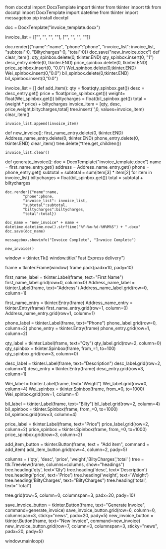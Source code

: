 from docxtpl import DocxTemplate
import tkinter
from tkinter import ttk
from docxtpl import DocxTemplate
import datetime
from tkinter import messagebox
pip install docxtpl

doc = DocxTemplate("invoice_template.docx")


invoice_list = [["", "", "", ""],
                ["", "", "", ""]]
                


doc.render({"name":"name", 
            "phone":"phone",
            "invoice_list": invoice_list,
            "subtotal":0,
            "Biltycharges":0,
            "total":0})
doc.save("new_invoice.docx")
def clear_item():
    qty_spinbox.delete(0, tkinter.END)
    qty_spinbox.insert(0, "1")
    desc_entry.delete(0, tkinter.END)
    price_spinbox.delete(0, tkinter.END)
    price_spinbox.insert(0, "0.0")
    Wei_spinbox.delete(0,tkinter.END)
    Wei_spinbox.insert(0,"0.0")
    bil_spinbox.delete(0,tkinter.END)
    bil_spinbox.insert(0,"0.0")
    

invoice_list = []
def add_item():
    qty = float(qty_spinbox.get())
    desc = desc_entry.get()
    price = float(price_spinbox.get())
    weight= float(Wei_spinbox.get())
    biltycharges = float(bil_spinbox.get())
    total = (weight * price) + biltycharges 
    invoice_item = [qty, desc, price,weight,biltycharges,total]
    tree.insert('',0, values=invoice_item)
    clear_item()
    
    invoice_list.append(invoice_item)

    
def new_invoice():
    first_name_entry.delete(0, tkinter.END)
    Address_name_entry.delete(0, tkinter.END)
    phone_entry.delete(0, tkinter.END)
    clear_item()
    tree.delete(*tree.get_children())
    
    invoice_list.clear()
    
def generate_invoice():
    doc = DocxTemplate("invoice_template.docx")
    name = first_name_entry.get()
    address = Address_name_entry.get()
    phone = phone_entry.get()
    subtotal = subtotal = sum(item[3] * item[2] for item in invoice_list) 
    biltycharges = float(bil_spinbox.get())
    total = subtotal + biltycharges
    
    doc.render({"name":name, 
            "phone":phone,
            "invoice_list": invoice_list,
            "subtotal":subtotal,
            "biltycharges":biltycharges,
            "total":total})
    
    doc_name = "new_invoice" + name + datetime.datetime.now().strftime("%Y-%m-%d-%H%M%S") + ".docx"
    doc.save(doc_name)
    
    messagebox.showinfo("Invoice Complete", "Invoice Complete")
    
    new_invoice()


    

window = tkinter.Tk()
window.title("Fast Express delivery")

frame = tkinter.Frame(window)
frame.pack(padx=10, pady=10)

first_name_label = tkinter.Label(frame, text="First Name")
first_name_label.grid(row=0, column=0)
Address_name_label = tkinter.Label(frame, text="Address")
Address_name_label.grid(row=0, column=1)

first_name_entry = tkinter.Entry(frame)
Address_name_entry = tkinter.Entry(frame)
first_name_entry.grid(row=1, column=0)
Address_name_entry.grid(row=1, column=1)

phone_label = tkinter.Label(frame, text="Phone")
phone_label.grid(row=0, column=2)
phone_entry = tkinter.Entry(frame)
phone_entry.grid(row=1, column=2)

qty_label = tkinter.Label(frame, text="Qty")
qty_label.grid(row=2, column=0)
qty_spinbox = tkinter.Spinbox(frame, from_=1, to=100)
qty_spinbox.grid(row=3, column=0)

desc_label = tkinter.Label(frame, text="Description")
desc_label.grid(row=2, column=1)
desc_entry = tkinter.Entry(frame)
desc_entry.grid(row=3, column=1)

Wei_label = tkinter.Label(frame, text="Weight")
Wei_label.grid(row=0, column=4)
Wei_spinbox = tkinter.Spinbox(frame, from_=0, to=1000)
Wei_spinbox.grid(row=1, column=4)

bil_label = tkinter.Label(frame, text="Bilty")
bil_label.grid(row=2, column=4)
bil_spinbox = tkinter.Spinbox(frame, from_=0, to=1000)
bil_spinbox.grid(row=3, column=4)

price_label = tkinter.Label(frame, text="Price")
price_label.grid(row=2, column=2)
price_spinbox = tkinter.Spinbox(frame, from_=0, to=1000)
price_spinbox.grid(row=3, column=2)

add_item_button = tkinter.Button(frame, text = "Add item", command = add_item)
add_item_button.grid(row=4, column=2, pady=5)

columns = ('qty', 'desc', 'price', 'weight','BiltyCharges','total' )
tree = ttk.Treeview(frame, columns=columns, show="headings")
tree.heading('qty', text='Qty')
tree.heading('desc', text='Description')
tree.heading('price', text='Price')
tree.heading('weight', text='Weight')
tree.heading('BiltyCharges', text="BiltyCharges")
tree.heading('total', text="Total")

    
tree.grid(row=5, column=0, columnspan=3, padx=20, pady=10)


save_invoice_button = tkinter.Button(frame, text="Generate Invoice", command=generate_invoice)
save_invoice_button.grid(row=6, column=0, columnspan=3, sticky="news", padx=20, pady=5)
new_invoice_button = tkinter.Button(frame, text="New Invoice", command=new_invoice)
new_invoice_button.grid(row=7, column=0, columnspan=3, sticky="news", padx=20, pady=5)


window.mainloop()


